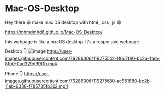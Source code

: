 # Mac-OS-Desktop
Hey there 😀
make mac OS desktop with html , css , js 😀



  https://mhmdmhd6.github.io/Mac-OS-Desktop/
  
  this webpage is like a macOS desktop.
  It's a responsive webpage
  
  
  Desktop 👇
  ![image](https://user-images.githubusercontent.com/79286306/119275769-288f6080-bc2c-11eb-9576-105ad5d5efce.png)
https://user-images.githubusercontent.com/79286306/119275542-f16c7f80-bc2a-11eb-8fb0-0ad329d99f1b.mp4


  Phone 👇
https://user-images.githubusercontent.com/79286306/119275680-ac951880-bc2b-11eb-9338-f785785fb362.mp4






